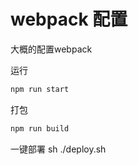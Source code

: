 # webpack 配置

大概的配置webpack

运行
```js
npm run start
```
打包
```js
npm run build
```
一键部署
sh ./deploy.sh